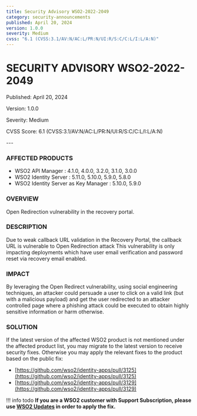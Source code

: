 ```yaml
---
title: Security Advisory WSO2-2022-2049
category: security-announcements
published: April 20, 2024
version: 1.0.0
severity: Medium
cvss: "6.1 (CVSS:3.1/AV:N/AC:L/PR:N/UI:R/S:C/C:L/I:L/A:N)"
---
```


# SECURITY ADVISORY WSO2-2022-2049

<p class="doc-info">Published: April 20, 2024</p>
<p class="doc-info">Version: 1.0.0</p>
<p class="doc-info">Severity: Medium</p>
<p class="doc-info">CVSS Score: 6.1 (CVSS:3.1/AV:N/AC:L/PR:N/UI:R/S:C/C:L/I:L/A:N)</p>
---

### AFFECTED PRODUCTS
* WSO2 API Manager : 4.1.0, 4.0.0, 3.2.0, 3.1.0, 3.0.0
* WSO2 Identity Server : 5.11.0, 5.10.0, 5.9.0, 5.8.0
* WSO2 Identity Server as Key Manager : 5.10.0, 5.9.0


### OVERVIEW
Open Redirection vulnerability in the recovery portal.


### DESCRIPTION
Due to weak callback URL validation in the Recovery Portal, the callback URL is vulnerable to Open Redirection attack This vulnerability is only impacting deployments which have user email verification and password reset via recovery email enabled.


### IMPACT
By leveraging the Open Redirect vulnerability, using social engineering techniques, an attacker could persuade a user to click on a valid link (but with a malicious payload) and get the user redirected to an attacker controlled page where a phishing attack could be executed to obtain highly sensitive information or harm otherwise.


### SOLUTION
If the latest version of the affected WSO2 product is not mentioned under the affected product list, you may migrate to the latest version to receive security fixes. Otherwise you may apply the relevant fixes to the product based on the public fix: 

* [https://github.com/wso2/identity-apps/pull/3125](https://github.com/wso2/identity-apps/pull/3125)
* [https://github.com/wso2/identity-apps/pull/3129](https://github.com/wso2/identity-apps/pull/3129)


!!! info todo
    **If you are a WSO2 customer with Support Subscription, please use [WSO2 Updates](https://wso2.com/updates/) in order to apply the fix.**
